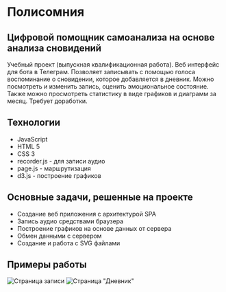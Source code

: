 # Полисомния
## Цифровой помощник самоанализа на основе анализа сновидений
Учебный проект (выпускная квалификационная работа).
Веб интерфейс для бота в Телеграм. Позволяет записывать с помощью голоса воспоминание о сновидении, которое добавляется в дневник. Можно посмотреть и изменить запись, оценить эмоциональное состояние. Также можно просмотреть статистику в виде графиков и диаграмм за месяц.
Требует доработки.

## Технологии
- JavaScript
- HTML 5
- CSS 3
- recorder.js - для записи аудио
- page.js - маршрутизация
- d3.js - построение графиков

## Основные задачи, решенные на проекте
- Создание веб приложения с архитектурой SPA
- Запись аудио средствами браузера
- Построение графиков на основе данных от сервера
- Обмен данными с сервером
- Создание и работа с SVG файлами

## Примеры работы
![Страница записи]([https://disk.yandex.ru/i/UQT7ioyemKq5-g.jpg](https://disk.yandex.ru/client/disk/%D0%94%D0%B8%D0%BF%D0%BB%D0%BE%D0%BC/%D0%94%D0%B8%D0%BF%D0%BB%D0%BE%D0%BC_%D0%9A%D1%83%D1%87%D0%B8%D0%BD%D0%B0_2023/%D0%B3%D1%80%D0%B0%D1%84%D0%B8%D1%87%D0%B5%D1%81%D0%BA%D0%B8%D0%B5%20%D0%BC%D0%B0%D1%82%D0%B5%D1%80%D0%B8%D0%B0%D0%BB%D1%8B/%D0%98%D0%BD%D1%82%D0%B5%D1%80%D1%84%D0%B5%D0%B9%D1%81%D1%8B/%D0%A0%D0%B5%D0%B0%D0%BB%D1%8C%D0%BD%D1%8B%D0%B9/dairy?idApp=client&dialog=slider&idDialog=%2Fdisk%2F%D0%94%D0%B8%D0%BF%D0%BB%D0%BE%D0%BC%2F%D0%94%D0%B8%D0%BF%D0%BB%D0%BE%D0%BC_%D0%9A%D1%83%D1%87%D0%B8%D0%BD%D0%B0_2023%2F%D0%B3%D1%80%D0%B0%D1%84%D0%B8%D1%87%D0%B5%D1%81%D0%BA%D0%B8%D0%B5%20%D0%BC%D0%B0%D1%82%D0%B5%D1%80%D0%B8%D0%B0%D0%BB%D1%8B%2F%D0%98%D0%BD%D1%82%D0%B5%D1%80%D1%84%D0%B5%D0%B9%D1%81%D1%8B%2F%D0%A0%D0%B5%D0%B0%D0%BB%D1%8C%D0%BD%D1%8B%D0%B9%2Fdairy%2F%D0%B4%D0%BD%D0%B5%D0%B2%D0%BD%D0%B8%D0%BA_1.jpg)https://disk.yandex.ru/client/disk/%D0%94%D0%B8%D0%BF%D0%BB%D0%BE%D0%BC/%D0%94%D0%B8%D0%BF%D0%BB%D0%BE%D0%BC_%D0%9A%D1%83%D1%87%D0%B8%D0%BD%D0%B0_2023/%D0%B3%D1%80%D0%B0%D1%84%D0%B8%D1%87%D0%B5%D1%81%D0%BA%D0%B8%D0%B5%20%D0%BC%D0%B0%D1%82%D0%B5%D1%80%D0%B8%D0%B0%D0%BB%D1%8B/%D0%98%D0%BD%D1%82%D0%B5%D1%80%D1%84%D0%B5%D0%B9%D1%81%D1%8B/%D0%A0%D0%B5%D0%B0%D0%BB%D1%8C%D0%BD%D1%8B%D0%B9/dairy?idApp=client&dialog=slider&idDialog=%2Fdisk%2F%D0%94%D0%B8%D0%BF%D0%BB%D0%BE%D0%BC%2F%D0%94%D0%B8%D0%BF%D0%BB%D0%BE%D0%BC_%D0%9A%D1%83%D1%87%D0%B8%D0%BD%D0%B0_2023%2F%D0%B3%D1%80%D0%B0%D1%84%D0%B8%D1%87%D0%B5%D1%81%D0%BA%D0%B8%D0%B5%20%D0%BC%D0%B0%D1%82%D0%B5%D1%80%D0%B8%D0%B0%D0%BB%D1%8B%2F%D0%98%D0%BD%D1%82%D0%B5%D1%80%D1%84%D0%B5%D0%B9%D1%81%D1%8B%2F%D0%A0%D0%B5%D0%B0%D0%BB%D1%8C%D0%BD%D1%8B%D0%B9%2Fdairy%2F%D0%B4%D0%BD%D0%B5%D0%B2%D0%BD%D0%B8%D0%BA_1.jpg) ![Страница "Дневник"](https://disk.yandex.ru/i/8gRJVuJi50Q0jg)
